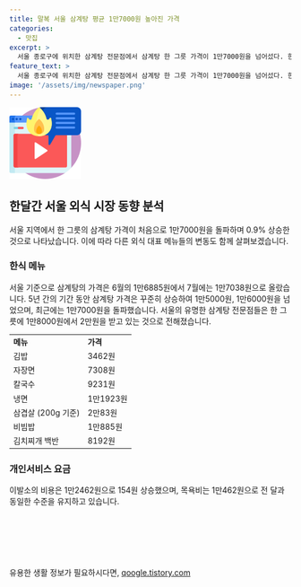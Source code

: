 ```yaml
---
title: 말복 서울 삼계탕 평균 1만7000원 높아진 가격
categories:
  - 맛집
excerpt: >
  서울 종로구에 위치한 삼계탕 전문점에서 삼계탕 한 그릇 가격이 1만7000원을 넘어섰다. 한국소비자원에 따르면, 삼계탕 가격은 작년부터 꾸준히 상승하여 5년 만에 최고가를 기록했다. 삼계탕 외에는 김밥, 자장면, 칼국수, 냉면, 삼겹살, 비빔밥, 김치찌개 백반의 가격은 변화가 없었으며, 이발소와 목욕비 또한 전달과 유지되거나 조금 상승했다. 이러한 외식 및 개인서비스 가격 변동은 경제 상황에 대한 반영으로 받아들여질 수 있다.
feature_text: >
  서울 종로구에 위치한 삼계탕 전문점에서 삼계탕 한 그릇 가격이 1만7000원을 넘어섰다. 한국소비자원에 따르면, 삼계탕 가격은 작년부터 꾸준히 상승하여 5년 만에 최고가를 기록했다. 삼계탕 외에는 김밥, 자장면, 칼국수, 냉면, 삼겹살, 비빔밥, 김치찌개 백반의 가격은 변화가 없었으며, 이발소와 목욕비 또한 전달과 유지되거나 조금 상승했다. 이러한 외식 및 개인서비스 가격 변동은 경제 상황에 대한 반영으로 받아들여질 수 있다.
image: '/assets/img/newspaper.png'
---
```


<p><img src="/assets/img/news.png" alt="rentncar 속보" /></p>

<h2 data-ke-size="size26">한달간 서울 외식 시장 동향 분석</h2>

<p data-ke-size="size16">서울 지역에서 한 그릇의 삼계탕 가격이 처음으로 1만7000원을 돌파하며 0.9% 상승한 것으로 나타났습니다. 이에 따라 다른 외식 대표 메뉴들의 변동도 함께 살펴보겠습니다.</p>

<h3 data-ke-size="size24">한식 메뉴</h3>

<p data-ke-size="size16">서울 기준으로 삼계탕의 가격은 6월의 1만6885원에서 7월에는 1만7038원으로 올랐습니다. 5년 간의 기간 동안 삼계탕 가격은 꾸준히 상승하여 1만5000원, 1만6000원을 넘었으며, 최근에는 1만7000원을 돌파했습니다. 서울의 유명한 삼계탕 전문점들은 한 그릇에 1만8000원에서 2만원을 받고 있는 것으로 전해졌습니다.</p>

<table>
  <tr>
    <td><b>메뉴</b></td>
    <td><b>가격</b></td>
  </tr>
  <tr>
    <td>김밥</td>
    <td>3462원</td>
  </tr>
  <tr>
    <td>자장면</td>
    <td>7308원</td>
  </tr>
  <tr>
    <td>칼국수</td>
    <td>9231원</td>
  </tr>
  <tr>
    <td>냉면</td>
    <td>1만1923원</td>
  </tr>
  <tr>
    <td>삼겹살 (200g 기준)</td>
    <td>2만83원</td>
  </tr>
  <tr>
    <td>비빔밥</td>
    <td>1만885원</td>
  </tr>
  <tr>
    <td>김치찌개 백반</td>
    <td>8192원</td>
  </tr>
</table>

<h3 data-ke-size="size24">개인서비스 요금</h3>

<p data-ke-size="size16">이발소의 비용은 1만2462원으로 154원 상승했으며, 목욕비는 1만462원으로 전 달과 동일한 수준을 유지하고 있습니다.</p>

<p data-ke-size="size16">&nbsp;</p>

<p data-ke-size="size16">&nbsp;</p>

<p data-ke-size="size16">&nbsp;</p>
유용한 생활 정보가 필요하시다면, <a href="https://qoogle.tistory.com" rel="dofollow">qoogle.tistory.com</a>


